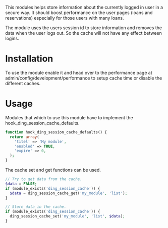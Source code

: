 This modules helps store information about the currently logged in user in a
secure way. It should boost performance on the user pages (loans and
reservations) especially for those users with many loans.

The module uses the users session id to store information and removes the data
when the user logs out. So the cache will not have any effect between logins.

# Installation
To use the module enable it and head over to the performance page at
admin/config/development/performance to setup cache time or disable the
different caches.

# Usage
Modules that which to use this module have to implement the
hook_ding_session_cache_defaults.

```php
function hook_ding_session_cache_defaults() {
  return array(
    'titel' => 'My module',
    'enabled' => TRUE,
    'expire' => 0,
  );
}
```

The cache set and get functions can be used.

```php
// Try to get data from the cache.
$data = FALSE;
if (module_exists('ding_session_cache')) {
  $data = ding_session_cache_get('my_module', 'list');
}

// Store data in the cache.
if (module_exists('ding_session_cache')) {
  ding_session_cache_set('my_module', 'list', $data);
}
```
